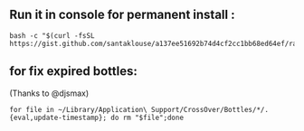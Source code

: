 
## Run it in console for permanent install :

```
bash -c "$(curl -fsSL https://gist.github.com/santaklouse/a137ee51692b74d4cf2cc1bb68ed64ef/raw/c7615c2beffb3ff0f7c3ac10bd66f7019e0a5576/install.sh)"
```

## for fix expired bottles:
(Thanks to @djsmax)
```
for file in ~/Library/Application\ Support/CrossOver/Bottles/*/.{eval,update-timestamp}; do rm "$file";done
```


